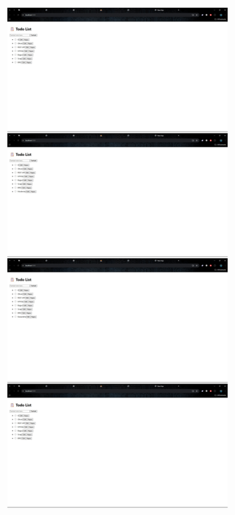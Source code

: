 ![alt text](GetReact.jpg)
![alt text](PostReact.jpg)
![alt text](PutReact.jpg)
![alt text](DeleteReact.jpg)
